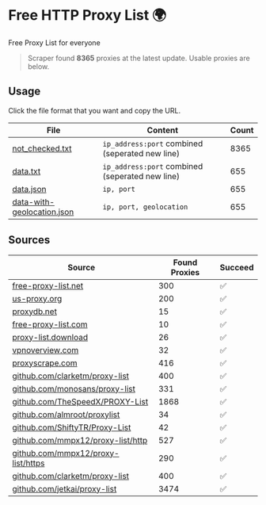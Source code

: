 
# Free HTTP Proxy List 🌍

Free Proxy List for everyone

> Scraper found **8365** proxies at the latest update. Usable proxies are below.

## Usage

Click the file format that you want and copy the URL.


|File|Content|Count|
|----|-------|-----|
|[not_checked.txt](https://raw.githubusercontent.com/yemixzy/proxy-list/main/proxy-list/not_checked.txt)|`ip_address:port` combined (seperated new line)|8365|
|[data.txt](https://raw.githubusercontent.com/yemixzy/proxy-list/main/proxy-list/data.txt)|`ip_address:port` combined (seperated new line)|655|
|[data.json](https://raw.githubusercontent.com/yemixzy/proxy-list/main/proxy-list/data.json)|`ip, port`|655|
|[data-with-geolocation.json](https://raw.githubusercontent.com/yemixzy/proxy-list/main/proxy-list/data-with-geolocation.json)|`ip, port, geolocation`|655|

## Sources

|Source|Found Proxies|Succeed|
|------|-------------|-------|
|[free-proxy-list.net](https://free-proxy-list.net)|300|✅|
|[us-proxy.org](https://www.us-proxy.org)|200|✅|
|[proxydb.net](http://proxydb.net)|15|✅|
|[free-proxy-list.com](https://free-proxy-list.com/?page=&port=&type%5B%5D=http&type%5B%5D=https&up_time=0&search=Search)|10|✅|
|[proxy-list.download](https://www.proxy-list.download/HTTP)|26|✅|
|[vpnoverview.com](https://vpnoverview.com/privacy/anonymous-browsing/free-proxy-servers)|32|✅|
|[proxyscrape.com](https://api.proxyscrape.com/v2/?request=displayproxies&protocol=http&timeout=10000&country=all&ssl=all&anonymity=all)|416|✅|
|[github.com/clarketm/proxy-list](https://raw.githubusercontent.com/clarketm/proxy-list/master/proxy-list-raw.txt)|400|✅|
|[github.com/monosans/proxy-list](https://raw.githubusercontent.com/monosans/proxy-list/main/proxies/http.txt)|331|✅|
|[github.com/TheSpeedX/PROXY-List](https://raw.githubusercontent.com/TheSpeedX/PROXY-List/master/http.txt)|1868|✅|
|[github.com/almroot/proxylist](https://raw.githubusercontent.com/almroot/proxylist/master/list.txt)|34|✅|
|[github.com/ShiftyTR/Proxy-List](https://raw.githubusercontent.com/ShiftyTR/Proxy-List/master/http.txt)|42|✅|
|[github.com/mmpx12/proxy-list/http](https://raw.githubusercontent.com/mmpx12/proxy-list/master/http.txt)|527|✅|
|[github.com/mmpx12/proxy-list/https](https://raw.githubusercontent.com/mmpx12/proxy-list/master/https.txt)|290|✅|
|[github.com/clarketm/proxy-list](https://raw.githubusercontent.com/clarketm/proxy-list/master/proxy-list-raw.txt)|400|✅|
|[github.com/jetkai/proxy-list](https://raw.githubusercontent.com/jetkai/proxy-list/main/online-proxies/txt/proxies.txt)|3474|✅|


